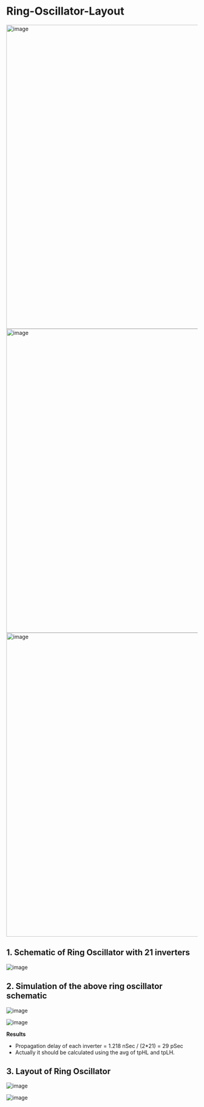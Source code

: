 # Ring-Oscillator-Layout


<img width="800" alt="image" src="https://github.com/Sourav365/Ring-Oscillator-Layout/assets/49667585/40d63a87-d36c-4fab-9c9e-c443d01d1d59">

<img width="800" alt="image" src="https://github.com/Sourav365/Ring-Oscillator-Layout/assets/49667585/b4ec98b5-398c-4d17-a2b5-a50ee7069d59">

<img width="800" alt="image" src="https://github.com/Sourav365/Ring-Oscillator-Layout/assets/49667585/348e2105-b168-4d90-a684-72864098ea6e">


## 1.	Schematic of Ring Oscillator with 21 inverters
  ![image](https://github.com/Sourav365/Ring-Oscillator-Layout/assets/49667585/8431ecf3-b02d-4fb6-84eb-8fdb9094013f)


## 2.	Simulation of the above ring oscillator schematic 
  ![image](https://github.com/Sourav365/Ring-Oscillator-Layout/assets/49667585/4dc5d2c0-ab3e-4e39-a699-6b5de7472d0e)

  ![image](https://github.com/Sourav365/Ring-Oscillator-Layout/assets/49667585/6e4e2d0a-b123-4e2f-8c4e-fe1e44e4cad8)


  **Results**
  * Propagation delay of each inverter = 1.218 nSec / (2*21) = 29 pSec
  * Actually it should be calculated using the avg of tpHL and tpLH.

## 3. Layout of Ring Oscillator
  ![image](https://github.com/Sourav365/Ring-Oscillator-Layout/assets/49667585/e44d0c9a-6fb7-45ef-a357-a39fe200caf8)

  ![image](https://github.com/Sourav365/Ring-Oscillator-Layout/assets/49667585/2b13bbe2-b4a5-4ef6-b315-9895a31db146)

  

